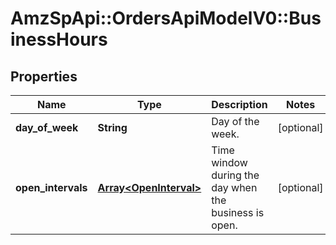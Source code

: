 # AmzSpApi::OrdersApiModelV0::BusinessHours

## Properties
Name | Type | Description | Notes
------------ | ------------- | ------------- | -------------
**day_of_week** | **String** | Day of the week. | [optional] 
**open_intervals** | [**Array&lt;OpenInterval&gt;**](OpenInterval.md) | Time window during the day when the business is open. | [optional] 

